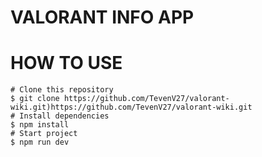 # VALORANT INFO APP

# HOW TO USE

```
# Clone this repository
$ git clone https://github.com/TevenV27/valorant-wiki.git)https://github.com/TevenV27/valorant-wiki.git
# Install dependencies
$ npm install
# Start project
$ npm run dev

```
